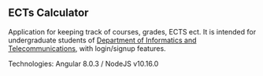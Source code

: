 ## ECTs Calculator
Application for keeping track of courses, grades, ECTS ect. It is intended for undergraduate students of [Department of Informatics and Telecommunications](http://di.uoa.gr/), with login/signup features.

Technologies: Angular 8.0.3 / NodeJS v10.16.0

